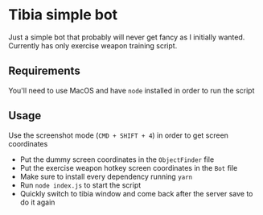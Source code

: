 # Tibia simple bot

Just a simple bot that probably will never get fancy as I initially wanted. Currently has only exercise weapon training script.

## Requirements

You'll need to use MacOS and have `node` installed in order to run the script

## Usage

Use the screenshot mode (`CMD + SHIFT + 4`) in order to get screen coordinates

- Put the dummy screen coordinates in the `ObjectFinder` file
- Put the exercise weapon hotkey screen coordinates in the `Bot` file
- Make sure to install every dependency running `yarn`
- Run `node index.js` to start the script
- Quickly switch to tibia window and come back after the server save to do it again
